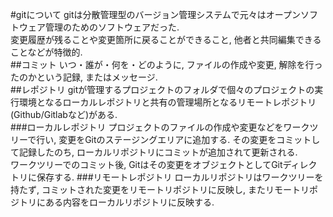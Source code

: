 #gitについて
gitは分散管理型のバージョン管理システムで元々はオープンソフトウェア管理のためのソフトウェアだった. \
変更履歴が残ることや変更箇所に戻ることができること, 他者と共同編集できることなどが特徴的. \
##コミット
いつ・誰が・何を・どのように, ファイルの作成や変更, 解除を行ったのかという記録, またはメッセージ. \
##レポジトリ
gitが管理するプロジェクトのフォルダで個々のプロジェクトの実行環境となるローカルレポジトリと共有の管理場所となるリモートレポジトリ(Github/Gitlabなど)がある. \
###ローカルレポジトリ
プロジェクトのファイルの作成や変更などをワークツリーで行い, 変更をGitのステージングエリアに追加する. その変更をコミットして記録したのち, ローカルリポジトリにコミットが追加されて更新される. \
ワークツリーでのコミット後, Gitはその変更をオブジェクトとしてGitディレクトリに保存する. 
###リモートレポジトリ
ローカルリポジトリはワークツリーを持たず, コミットされた変更をリモートリポジトリに反映し, またリモートリポジトリにある内容をローカルリポジトリに反映する. 